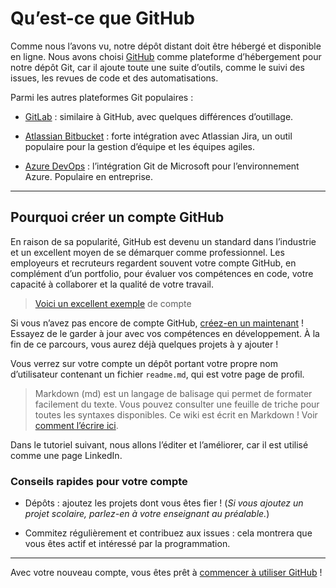 # Qu’est-ce que GitHub

Comme nous l’avons vu, notre dépôt distant doit être hébergé et disponible en ligne. Nous avons choisi [GitHub](https://github.com/) comme plateforme d’hébergement pour notre dépôt Git, car il ajoute toute une suite d’outils, comme le suivi des issues, les revues de code et des automatisations.

Parmi les autres plateformes Git populaires :

- [GitLab](https://about.gitlab.com/) : similaire à GitHub, avec quelques différences d’outillage.

- [Atlassian Bitbucket](https://bitbucket.org/product/) : forte intégration avec Atlassian Jira, un outil populaire pour la gestion d’équipe et les équipes agiles.

- [Azure DevOps](https://azure.microsoft.com/en-ca/products/devops) : l’intégration Git de Microsoft pour l’environnement Azure. Populaire en entreprise.

---

## Pourquoi créer un compte GitHub

En raison de sa popularité, GitHub est devenu un standard dans l’industrie et un excellent moyen de se démarquer comme professionnel. Les employeurs et recruteurs regardent souvent votre compte GitHub, en complément d’un portfolio, pour évaluer vos compétences en code, votre capacité à collaborer et la qualité de votre travail.

> [Voici un excellent exemple](https://github.com/SonOfLope) de compte

Si vous n’avez pas encore de compte GitHub, [créez-en un maintenant](https://github.com/join) ! Essayez de le garder à jour avec vos compétences en développement. À la fin de ce parcours, vous aurez déjà quelques projets à y ajouter !

Vous verrez sur votre compte un dépôt portant votre propre nom d’utilisateur contenant un fichier `readme.md`, qui est votre page de profil.
> Markdown (md) est un langage de balisage qui permet de formater facilement du texte. Vous pouvez consulter une feuille de triche pour toutes les syntaxes disponibles. Ce wiki est écrit en Markdown ! Voir [comment l’écrire ici](https://docs.github.com/en/get-started/writing-on-github/getting-started-with-writing-and-formatting-on-github/basic-writing-and-formatting-syntax).

Dans le tutoriel suivant, nous allons l’éditer et l’améliorer, car il est utilisé comme une page LinkedIn.

### Conseils rapides pour votre compte

- Dépôts : ajoutez les projets dont vous êtes fier ! (*Si vous ajoutez un projet scolaire, parlez-en à votre enseignant au préalable.*)

- Commitez régulièrement et contribuez aux issues : cela montrera que vous êtes actif et intéressé par la programmation.

---

Avec votre nouveau compte, vous êtes prêt à [commencer à utiliser GitHub](walkthrough_github.md) !
